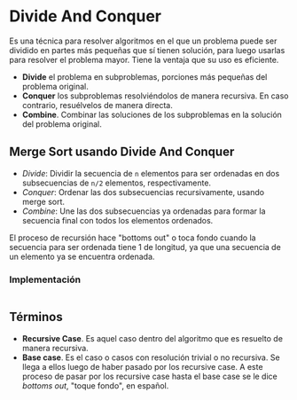 # Divide And Conquer

Es una técnica para resolver algoritmos en el que un problema puede ser dividido en partes más pequeñas que sí tienen solución, para luego usarlas para resolver el problema mayor. Tiene la ventaja que su uso es eficiente.

- **Divide** el problema en subproblemas, porciones más pequeñas del problema original.
- **Conquer** los subproblemas resolviéndolos de manera recursiva. En caso contrario, resuélvelos de manera directa.
- **Combine**. Combinar las soluciones de los subproblemas en la solución del problema original.

## Merge Sort usando Divide And Conquer

- *Divide*: Dividir la secuencia de `n` elementos para ser ordenadas en dos subsecuencias de `n/2` elementos, respectivamente.
- *Conquer*: Ordenar las dos subsecuencias recursivamente, usando merge sort.
- *Combine*: Une las dos subsecuencias ya ordenadas para formar la secuencia final con todos los elementos ordenados.

El proceso de recursión hace "bottoms out" o toca fondo cuando la secuencia para ser ordenada tiene 1 de longitud, ya que una secuencia de un elemento ya se encuentra ordenada.


### Implementación

```python

```

## Términos

- **Recursive Case**. Es aquel caso dentro del algoritmo que es resuelto de manera recursiva.
- **Base case**. Es el caso o casos con resolución trivial o no recursiva. Se llega a ellos luego de haber pasado por los recursive case. A este proceso de pasar por los recursive case hasta el base case se le dice *bottoms out*, "toque fondo", en español.
